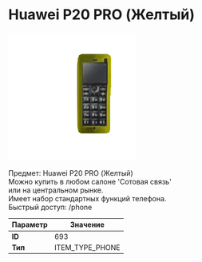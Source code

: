 # Huawei P20 PRO (Желтый)

![Item Image](../img/693.webp?raw=true)

Предмет: Huawei P20 PRO (Желтый)<br>Можно купить в любом салоне 'Сотовая связь'<br>или на центральном рынке.<br>Имеет набор стандартных функций телефона.<br>Быстрый доступ: /phone


| Параметр | Значение |
|----------|----------|
| **ID** | 693 |
| **Тип** | ITEM_TYPE_PHONE |

